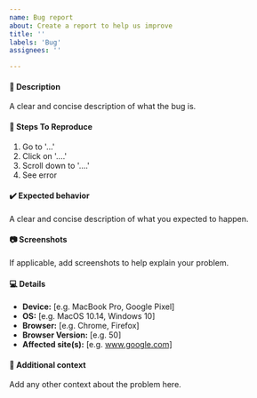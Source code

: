 ```yaml
---
name: Bug report
about: Create a report to help us improve
title: ''
labels: 'Bug'
assignees: ''

---
```


#### :bug: Description
A clear and concise description of what the bug is.

#### :twisted_rightwards_arrows: Steps To Reproduce
1. Go to '...'
2. Click on '....'
3. Scroll down to '....'
4. See error

#### :heavy_check_mark: Expected behavior
A clear and concise description of what you expected to happen.

#### :camera: Screenshots
If applicable, add screenshots to help explain your problem.

#### :computer: Details
 - **Device:** [e.g. MacBook Pro, Google Pixel]
 - **OS:** [e.g. MacOS 10.14, Windows 10]
 - **Browser:** [e.g. Chrome, Firefox]
 - **Browser Version:** [e.g. 50]
 - **Affected site(s):** [e.g. www.google.com]

#### :pencil: Additional context
Add any other context about the problem here.
